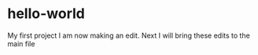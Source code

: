 # hello-world
My first project
I am now making an edit.
Next I will bring these edits to the main file
